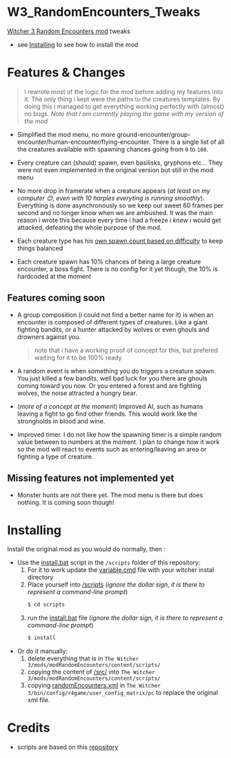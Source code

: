 # W3_RandomEncounters_Tweaks
[Witcher 3 Random Encounters mod](https://www.nexusmods.com/witcher3/mods/785?tab=description) tweaks

- see [Installing](#installing) to see how to install the mod

# Features & Changes
> I rewrote most of the logic for the mod before adding my features into it. The only thing i kept were the paths to the creatures templates. By doing this i managed to get everything working perfectly with (almost) no bugs. _Note that I am currently playing the game with my version of the mod_

- Simplified the mod menu, no more ground-encounter/group-encounter/human-encounter/flying-encounter. There is a single list of all the creatures available with spawning chances going from `0` to `100`.

- Every creature can (should) spawn, even basilisks, gryphons etc... They were not even implemented in the original version but still in the mod menu

- No more drop in framerate when a creature appears  (_at least on my computer 😊, even with 10 harpies everyting is running smoothly_). Everything is done asynchronously so we keep our sweet 60 frames per second and no longer know when we are ambushed. It was the main reason i wrote this because every time i had a freeze i _knew_ i would get attacked, defeating the whole purpose of the mod. 

- Each creature type has his [own spawn count based on difficulty](/src/templates.ws) to keep things balanced

- Each creature spawn has 10% chances of being a large creature encounter, a boss fight. There is no config for it yet though, the 10% is hardcoded at the moment

## Features coming soon

- A group composition (i could not find a better name for it) is when an encounter is composed of different types of creatures. Like a giant fighting bandits, or a hunter attacked by wolves or even ghouls and drowners against you. 
  > note that i have a working proof of concept for this, but prefered waiting for it to be 100% ready

- A random event is when something you do triggers a creature spawn. You just killed a few bandits, well bad luck for you there are ghouls coming toward you now. Or you entered a forest and are fighting wolves, the noise attracted a hungry bear.

- (_more of a concept at the moment_) Improved AI, such as humans leaving a fight to go find other friends. This would work like the strongholds in blood and wine.

- Improved timer. I do not like how the spawning timer is a simple random value between to numbers at the moment. I plan to change how it work so the mod will react to events such as entering/leaving an area or fighting a type of creature.

## Missing features not implemented yet

- Monster hunts are not there yet. The mod menu is there but does nothing. It is coming soon though!

# Installing
Install the original mod as you would do normally, then :
  - Use the [install.bat](/scripts/install.bat) script in the `/scripts` folder of this repository:
    1. For it to work update the [variable.cmd](/scripts/variable.cmd) file with your witcher instal directory
    2. Place yourself into [/scripts](/scripts) (_ignore the dollar sign, it is there to represent a command-line prompt_)
       ```bash
       $ cd scripts
       ```
    3. run the [install.bat](/scripts/install.bat) file (_ignore the dollar sign, it is there to represent a command-line prompt_)
       ```bash
       $ install
       ```
  - Or do it manually:
    1. delete everything that is in `The Witcher 3/mods/modRandomEncounters/content/scripts/`
    2. copying the content of [/src/](/src) into `The Witcher 3/mods/modRandomEncounters/content/scripts/`
    3. copying [randomEncounters.xml](/randomEncounters.xml) in `The Witcher 3/bin/config/r4game/user_config_matrix/pc` to replace the original xml file.


# Credits

- scripts are based on this [repository](https://github.com/CikitosWitcher3Mods/Fatigue)